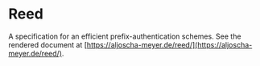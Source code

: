 # Reed

A specification for an efficient prefix-authentication schemes. See the rendered document at [https://aljoscha-meyer.de/reed/](https://aljoscha-meyer.de/reed/).